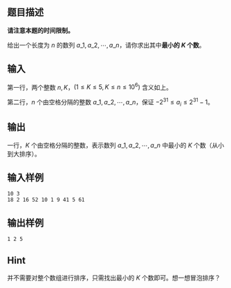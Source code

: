 ## 题目描述
**请注意本题的时间限制。**

给出一个长度为 $n$ 的数列 $a\_1, a\_2, \cdots, a\_n$，请你求出其中**最小的 $K$ 个数**。

## 输入
第一行，两个整数 $n, K$，$(1\leq K\leq 5, K\leq n\leq 10^6)$ 含义如上。

第二行，$n$ 个由空格分隔的整数 $a\_1, a\_2, \cdots, a\_n$，保证 $-2^{31} \leq a_i \leq 2^{31} - 1$。

## 输出

一行，$K$ 个由空格分隔的整数，表示数列 $a\_1, a\_2, \cdots, a\_n$ 中最小的 $K$ 个数（从小到大排序）。

## 输入样例

    10 3
    18 2 16 52 10 1 9 41 5 61

## 输出样例

    1 2 5

## Hint

并不需要对整个数组进行排序，只需找出最小的 $K$ 个数即可。想一想冒泡排序？
